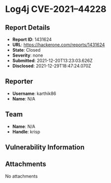 # Log4j CVE-2021–44228

## Report Details
- **Report ID**: 1431624
- **URL**: https://hackerone.com/reports/1431624
- **State**: Closed
- **Severity**: none
- **Submitted**: 2021-12-20T13:23:03.626Z
- **Disclosed**: 2021-12-29T18:47:24.070Z

## Reporter
- **Username**: karthik86
- **Name**: N/A

## Team
- **Name**: N/A
- **Handle**: krisp

## Vulnerability Information


## Attachments
No attachments
